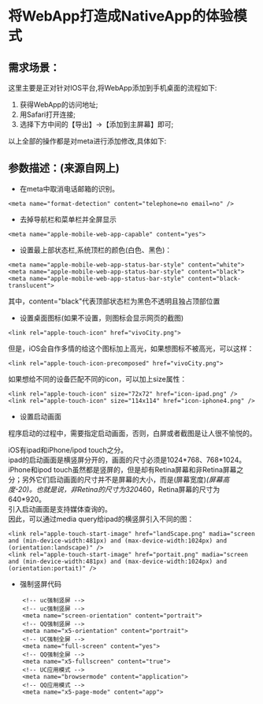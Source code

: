 将WebApp打造成NativeApp的体验模式
===============

## 需求场景： 

这里主要是正对针对IOS平台,将WebApp添加到手机桌面的流程如下:  

1. 获得WebApp的访问地址;
2. 用Safari打开连接;
3. 选择下方中间的【导出】->【添加到主屏幕】即可;


以上全部的操作都是对meta进行添加修改,具体如下:


## 参数描述：(来源自网上) 

- 在meta中取消电话邮箱的识别。

```
<meta name="format-detection" content="telephone=no email=no" />
```

- 去掉导航栏和菜单栏并全屏显示

```
<meta name="apple-mobile-web-app-capable" content="yes">
``` 

- 设置最上部状态栏,系统顶栏的颜色(白色、黑色)：

```
<meta name="apple-mobile-web-app-status-bar-style" content="white">
<meta name="apple-mobile-web-app-status-bar-style" content="black">
<meta name="apple-mobile-web-app-status-bar-style" content="black-translucent">

```
其中，content="black"代表顶部状态栏为黑色不透明且独占顶部位置

- 设置桌面图标(如果不设置，则图标会显示网页的截图)


```
<link rel="apple-touch-icon" href="vivoCity.png">
```


但是，iOS会自作多情的给这个图标加上高光，如果想图标不被高光，可以这样：

```
<link rel="apple-touch-icon-precomposed" href="vivoCity.png">
```

如果想给不同的设备匹配不同的icon，可以加上size属性：

```
<link rel="apple-touch-icon" size="72x72" href="icon-ipad.png" />
<link rel="apple-touch-icon" size="114x114" href="icon-iphone4.png" />
```

- 设置启动画面

程序启动的过程中，需要指定启动画面，否则，白屏或者截图是让人很不愉悦的。

iOS有ipad和iPhone/ipod touch之分。  
ipad的启动画面是横竖屏分开的，画面的尺寸必须是1024\*768、768\*1024。  
iPhone和ipod touch虽然都是竖屏的，但是却有Retina屏幕和非Retina屏幕之分；另外它们启动画面的尺寸并不是屏幕的大小，而是(屏幕宽度)*(屏幕高度-20)。也就是说，非Retina的尺寸为320*460，Retina屏幕的尺寸为640*920。  
引入启动画面是支持媒体查询的。  
因此，可以通过media query给ipad的横竖屏引入不同的图：  

```
<link rel="apple-touch-start-image" href="landScape.png" madia="screen and (min-device-width:481px) and (max-device-width:1024px) and (orientation:landscape)" />
<link rel="apple-touch-start-image" href="portait.png" madia="screen and (min-device-width:481px) and (max-device-width:1024px) and (orientation:portait)" />

```





- 强制竖屏代码


```
	<!-- uc强制竖屏 -->
	<!-- uc强制竖屏 -->
	<meta name="screen-orientation" content="portrait">
	<!-- QQ强制竖屏 -->
	<meta name="x5-orientation" content="portrait">
	<!-- UC强制全屏 -->
	<meta name="full-screen" content="yes">
	<!-- QQ强制全屏 -->
	<meta name="x5-fullscreen" content="true">
	<!-- UC应用模式 -->
	<meta name="browsermode" content="application">
	<!-- QQ应用模式 -->
	<meta name="x5-page-mode" content="app">
```



